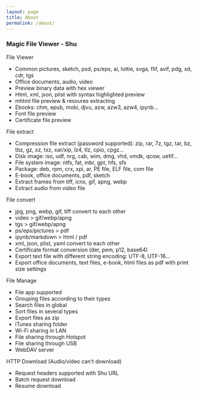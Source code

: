 ```yaml
---
layout: page
title: About
permalink: /about/
---
```



### Magic File Viewer - Shu

File Viewer
- Common pictures, sketch, psd, ps/eps, ai, lottie, svga, flif, avif, pdg, xd, cdr, tgs
- Office documents, audio, video
- Preview binary data  with hex viewer
- Html, xml, json, plist with syntax highlighted preview
- mhtml file preview & resoures extracting
- Ebooks: chm, epub, mobi, djvu, azw, azw3, azw4, ipynb...
- Font file preview
- Certificate file preview

File extract
- Compression file extract (password supported): zip, rar, 7z, tgz, tar, bz, tbz, gz, xz, txz, xar/xip, lz4, tlz, cpio, cpgz...
- Disk image: iso, udf, nrg, cab, wim, dmg, vhd, vmdk, qcow, uefif...
- File system image: ntfs, fat, mbr, gpt, hfs, sfs
- Package: deb, rpm, crx, xpi, ar, PE file, ELF file, com file
- E-book, office documents, pdf, sketch
- Extract frames from tiff, icns, gif, apng, webp
- Extract audio from video file

File convert
- jpg, png, webp, gif, tiff convert to each other
- video > gif/webp/apng
- tgs >  gif/webp/apng
- ps/eps/pictures > pdf
- ipynb/markdown > html / pdf
- xml, json, plist, yaml convert to each other
- Certificate format conversion (der, pem, p12, base64)
- Export text file with different string encoding: UTF-8, UTF-16...
- Export office documents, text files, e-book, html files as pdf with print size settings

File Manage
- File app supported
- Grouping files according to their types
- Search files in global
- Sort files in several types
- Export files as zip
- iTunes sharing folder
- Wi-Fi sharing in LAN
- File sharing through Hotspot
- File sharing through USB
- WebDAV server

HTTP Download (Audio/video can't download)
- Request headers supported with Shu URL
- Batch request download
- Resume download
  